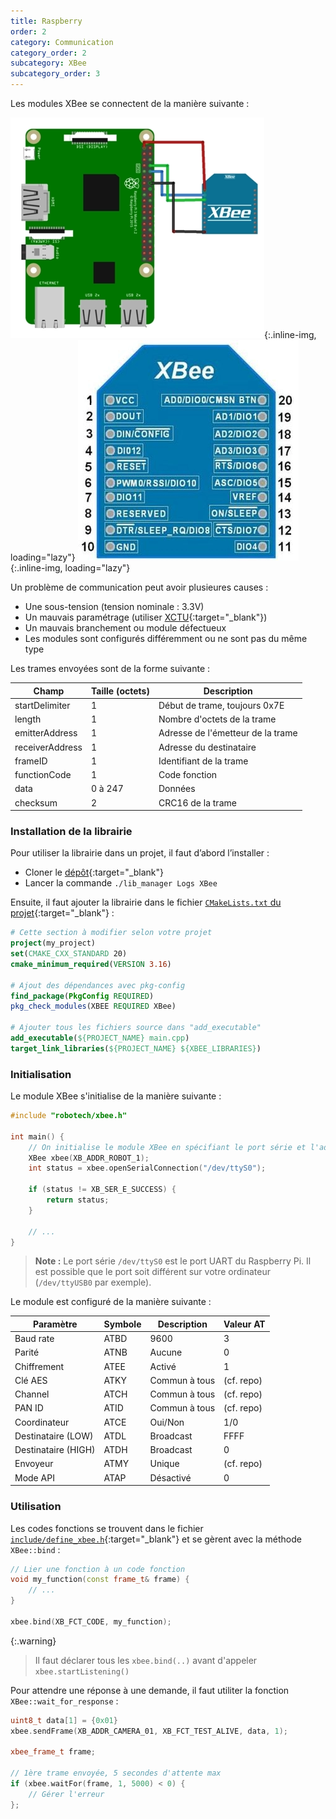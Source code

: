 ```yaml
---
title: Raspberry
order: 2
category: Communication
category_order: 2
subcategory: XBee
subcategory_order: 3
---
```


Les modules XBee se connectent de la manière suivante :

![Connexion XBee](/images/diagrams/XBee.webp){:.inline-img, loading="lazy"}
![Pins XBee](/images/diagrams/XBee%20Pins.webp){:.inline-img, loading="lazy"}

Un problème de communication peut avoir plusieures causes :
- Une sous-tension (tension nominale : 3.3V)
- Un mauvais paramétrage (utiliser [XCTU](https://www.digi.com/products/embedded-systems/digi-xbee/digi-xbee-tools/xctu){:target="_blank"})
- Un mauvais branchement ou module défectueux
- Les modules sont configurés différemment ou ne sont pas du même type

Les trames envoyées sont de la forme suivante :

| Champ                | Taille (octets) | Description                       |
|----------------------|-----------------|-----------------------------------|
| startDelimiter       | 1               | Début de trame, toujours 0x7E     |
| length               | 1               | Nombre d'octets de la trame       |
| emitterAddress       | 1               | Adresse de l'émetteur de la trame |
| receiverAddress      | 1               | Adresse du destinataire           |
| frameID              | 1               | Identifiant de la trame           |
| functionCode         | 1               | Code fonction                     |
| data                 | 0 à 247         | Données                           |
| checksum             | 2               | CRC16 de la trame                 |


### Installation de la librairie

Pour utiliser la librairie dans un projet, il faut d’abord l’installer :
- Cloner le [dépôt](https://github.com/RobotechNancy/Communication){:target="_blank"}
- Lancer la commande `./lib_manager Logs XBee`

Ensuite, il faut ajouter la librairie dans le fichier [`CMakeLists.txt` du projet](/librairies/raspberry/#création-dun-software){:target="_blank"} :
```cmake
# Cette section à modifier selon votre projet
project(my_project)
set(CMAKE_CXX_STANDARD 20)
cmake_minimum_required(VERSION 3.16)

# Ajout des dépendances avec pkg-config
find_package(PkgConfig REQUIRED)
pkg_check_modules(XBEE REQUIRED XBee)

# Ajouter tous les fichiers source dans "add_executable"
add_executable(${PROJECT_NAME} main.cpp)
target_link_libraries(${PROJECT_NAME} ${XBEE_LIBRARIES})
```

### Initialisation

Le module XBee s'initialise de la manière suivante :
```cpp
#include "robotech/xbee.h"

int main() {
    // On initialise le module XBee en spécifiant le port série et l'adresse du module
    XBee xbee(XB_ADDR_ROBOT_1);
    int status = xbee.openSerialConnection("/dev/ttyS0");

    if (status != XB_SER_E_SUCCESS) {
        return status;
    }

    // ...
}
```

> **Note :** Le port série `/dev/ttyS0` est le port UART du Raspberry Pi.
> Il est possible que le port soit différent sur votre ordinateur (`/dev/ttyUSB0` par exemple).

Le module est configuré de la manière suivante :

|     Paramètre       | Symbole |  Description  | Valeur AT  |
|---------------------|---------|---------------|------------|
| Baud rate           | ATBD    | 9600          | 3          |
| Parité              | ATNB    | Aucune        | 0          |
| Chiffrement         | ATEE    | Activé        | 1          |
| Clé AES             | ATKY    | Commun à tous | (cf. repo) |
| Channel             | ATCH    | Commun à tous | (cf. repo) |
| PAN ID              | ATID    | Commun à tous | (cf. repo) |
| Coordinateur        | ATCE    | Oui/Non       | 1/0        |
| Destinataire (LOW)  | ATDL    | Broadcast     | FFFF       |
| Destinataire (HIGH) | ATDH    | Broadcast     | 0          |
| Envoyeur            | ATMY    | Unique        | (cf. repo) |
| Mode API            | ATAP    | Désactivé     | 0          |

### Utilisation

Les codes fonctions se trouvent dans le fichier [`include/define_xbee.h`](https://github.com/RobotechNancy/Communication/blob/master/XBee/include/define_xbee.h#L29){:target="_blank"} et se gèrent avec la méthode `XBee::bind` :
```cpp
// Lier une fonction à un code fonction
void my_function(const frame_t& frame) {
    // ...
}

xbee.bind(XB_FCT_CODE, my_function);
```

{:.warning}
> Il faut déclarer tous les `xbee.bind(..)` avant d'appeler `xbee.startListening()`

Pour attendre une réponse à une demande, il faut utiliter la fonction `XBee::wait_for_response` :
```cpp
uint8_t data[1] = {0x01}
xbee.sendFrame(XB_ADDR_CAMERA_01, XB_FCT_TEST_ALIVE, data, 1);

xbee_frame_t frame;

// 1ère trame envoyée, 5 secondes d'attente max
if (xbee.waitFor(frame, 1, 5000) < 0) {
    // Gérer l'erreur
};
```

